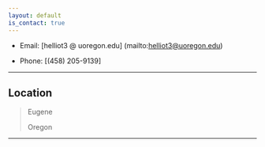 ```yaml
---
layout: default
is_contact: true
---
```


* Email: [helliot3 @ uoregon.edu] (mailto:helliot3@uoregon.edu)

* Phone: [(458) 205-9139]

---

## Location

> Eugene
>
> Oregon

---
